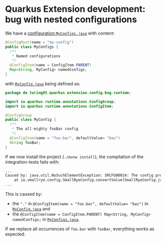 # Quarkus Extension development: bug with nested configurations

We have a [configuration `MyConfigs.java`][myConfigsJava] with content:

```java
@ConfigRoot(name = "my-config")
public class MyConfigs {
  /**
   * Named configurations
   */
  @ConfigItem(name = ConfigItem.PARENT)
  Map<String, MyConfig> namedConfigs;
}
```

with [`MyConfig.java`][myConfigJava] being defined as:

```java
package de.turing85.quarkus.extension.config.bug.runtime;

import io.quarkus.runtime.annotations.ConfigGroup;
import io.quarkus.runtime.annotations.ConfigItem;

@ConfigGroup
public class MyConfig {
  /**
   * The all-mighty fooBar config
   */
  @ConfigItem(name = "foo.bar", defaultValue= "baz")
  String fooBar;
}
```

If we now install the project (`./mvnw install`), the compilation of the integration-tests fails with:

```bash
...
Caused by: java.util.NoSuchElementException: SRCFG00014: The config property quarkus.my-config."named".foo.foo.bar is required but it could not be found in any config source
	at io.smallrye.config.SmallRyeConfig.convertValue(SmallRyeConfig.java:294)
...
```

This is caused by:
- the `"."` in `@ConfigItem(name = "foo.bar", defaultValue= "baz")` in [`MyConfig.java`][myConfigJava] and
- the `@ConfigItem(name = ConfigItem.PARENT) Map<String, MyConfig> namedConfigs;` in [`MyConfigs.java`][myConfigsJava].

If we replace all occurrences of `foo.bar` with `fooBar`, everything works as expected.

[myConfigsJava]: ./runtime/src/main/java/de/turing85/quarkus/extension/config/bug/runtime/MyConfigs.java
[myConfigJava]: ./runtime/src/main/java/de/turing85/quarkus/extension/config/bug/runtime/MyConfig.java
